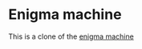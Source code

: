 # Enigma machine

This is a clone of the [enigma machine](https://www.101computing.net/enigma/enigma-M3.html)
